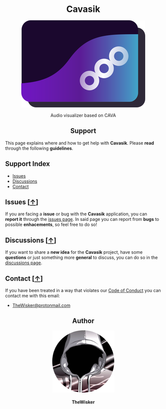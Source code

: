 <h1 align="center">Cavasik</h1>
<div align="center">
    <a href="https://github.com/TheWisker/Cavasik">
        <img width="400" src="./assets/icons/io.github.TheWisker.Cavasik.png">
    </a>
</div>
<p align="center">Audio visualizer based on CAVA</p>

<h2 align="center">Support</h2>

This page explains where and how to get help with **Cavasik**.
Please **read** through the following **guidelines**.

## Support Index

- [Issues][issues-hook]
- [Discussions][discussions-hook]
- [Contact][contact-hook]

## Issues [[↑][index]]

If you are facing a **issue** or bug with the **Cavasik** application, you can **report it** through the [issues page][issues].
In said page you can report from **bugs** to possible **enhacements**, so feel free to do so!

## Discussions [[↑][index]]

If you want to share a **new idea** for the **Cavasik** project, have some **questions** or just something more **general** to discuss, you can do so in the [discussions page][discussions].

## Contact [[↑][index]]

If you have been treated in a way that violates our [Code of Conduct][coc] you can contact me with this email:

- TheWisker@protonmail.com

<h2 align="center">Author</h2>
<div align="center">
    <a href="https://github.com/TheWisker">
        <img width="200" height="200" src="./assets/profile.png"></img>
    </a>
</div>
<h4 align="center">TheWisker</h4>

[index]: https://github.com/TheWisker/Cavasik/edit/master/SUPPORT.md#support-index
[issues-hook]: https://github.com/TheWisker/Cavasik/edit/master/SUPPORT.md#issues-
[discussions-hook]: https://github.com/TheWisker/Cavasik/edit/master/SUPPORT.md#discussions-
[contact-hook]: https://github.com/TheWisker/Cavasik/edit/master/SUPPORT.md#contact-
[issues]: https://github.com/TheWisker/Cavasik/issues
[discussions]: https://github.com/TheWisker/Cavasik/discussions
[coc]: ./.github/CODE_OF_CONDUCT.md
